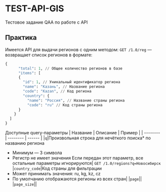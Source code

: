 # TEST-API-GIS
Тестовое задание QAA по работе с API

## Практика

Имеется API для выдачи регионов с одним методом:
`GET /1.0/reg` — возвращает список регионов в формате:

```python
{
      "total": 1, // Общее количество регионов в базе
      "items": [
      {
        "id": 1, // Уникальный идентификатор региона
        "name": "Казань", // Название региона
        "code": "Kazan", // Код региона
        "country": {
          "name": "Россия", // Название страны региона
          "code": "ru" // Код страны региона
      }
    }
  ]
}
```

Доступные query-параметры
| Название | Описание | Пример |
| -------- | -------- | ------ |
|`q`|Произвольная строка для нечёткого поиска* по названию региона 
- Минимум — 3 символа 
- Регистр не имеет значения Если передан этот параметр, все остальные параметры игнорируются| `GET /1.0/regions?q=Новосибирск`
|`country_code`|Код страны для фильтрации
- Может принимать значения: ru, kg, kz, cz
- По умолчанию отображаются регионы из всех стран|
|`page`||
|`page_size`||

